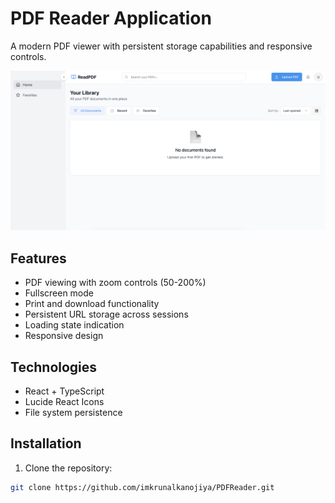 # PDF Reader Application

A modern PDF viewer with persistent storage capabilities and responsive controls.

![PDF Reader Screenshot](screenshot.png)

## Features
- PDF viewing with zoom controls (50-200%)
- Fullscreen mode
- Print and download functionality
- Persistent URL storage across sessions
- Loading state indication
- Responsive design

## Technologies
- React + TypeScript
- Lucide React Icons
- File system persistence

## Installation

1. Clone the repository:
```bash
git clone https://github.com/imkrunalkanojiya/PDFReader.git